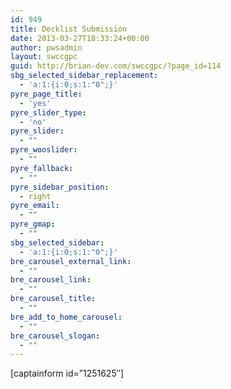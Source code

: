 ```yaml
---
id: 949
title: Decklist Submission
date: 2013-03-27T18:33:24+00:00
author: pwsadmin
layout: swccgpc
guid: http://brian-dev.com/swccgpc/?page_id=114
sbg_selected_sidebar_replacement:
  - 'a:1:{i:0;s:1:"0";}'
pyre_page_title:
  - 'yes'
pyre_slider_type:
  - 'no'
pyre_slider:
  - ""
pyre_wooslider:
  - ""
pyre_fallback:
  - ""
pyre_sidebar_position:
  - right
pyre_email:
  - ""
pyre_gmap:
  - ""
sbg_selected_sidebar:
  - 'a:1:{i:0;s:1:"0";}'
bre_carousel_external_link:
  - ""
bre_carousel_link:
  - ""
bre_carousel_title:
  - ""
bre_add_to_home_carousel:
  - ""
bre_carousel_slogan:
  - ""
---
```

[captainform id=&#8221;1251625&#8243;]